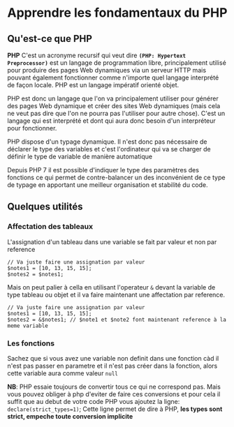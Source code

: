 # Apprendre les fondamentaux du PHP

## Qu'est-ce que PHP

**PHP** C'est un acronyme recursif qui veut dire **`(PHP: Hypertext Preprocessor)`** est un langage de programmation libre, principalement utilisé pour produire des pages Web dynamiques via un serveur HTTP mais pouvant également fonctionner comme n'importe quel langage interprété de façon locale. PHP est un langage impératif orienté objet.

PHP est donc un langage que l'on va principalement utiliser pour générer des pages Web dynamique et créer des sites Web dynamiques (mais cela ne veut pas dire que l'on ne pourra pas l'utiliser pour autre chose). C'est un langage qui est interprété et dont qui aura donc besoin d'un interpréteur pour fonctionner.

PHP dispose d'un typage dynamique. Il n'est donc pas nécessaire de déclarer le type des variables et c'est l'ordinateur qui va se charger de définir le type de variable de manière automatique

Depuis PHP 7 il est possible d'indiquer le type des paramètres des fonctions ce qui permet de contre-balancer un des inconvénient de ce type de typage en apportant une meilleur organisation et stabilité du code.

## Quelques utilités

### Affectation des tableaux

L'assignation d'un tableau dans une variable se fait par valeur et non par reference

```{PHP}
// Va juste faire une assignation par valeur
$notes1 = [10, 13, 15, 15];
$notes2 = $notes1;

```

Mais on peut palier à cella en utilisant l'operateur `&` devant la variable de type tableau ou objet et il va faire maintenant une affectation par reference.

```{PHP}
// Va juste faire une assignation par valeur
$notes1 = [10, 13, 15, 15];
$notes2 = &$notes1; // $note1 et $note2 font maintenant reference à la meme variable

```

### Les fonctions

Sachez que si vous avez une variable non definit dans une fonction càd il n'est pas passer en parametre et il n'est pas créer dans la fonction, alors cette variable aura comme valeur `null`

**NB**: PHP essaie toujours de convertir tous ce qui ne correspond pas.
Mais vous pouvez obliger à php d'eviter de faire ces conversions et pour cela il suffit que au debut de votre code PHP vous ajoutez la ligne:
`declare(strict_types=1)`;
Cette ligne permet de dire à PHP, **les types sont strict, empeche toute conversion implicite**
